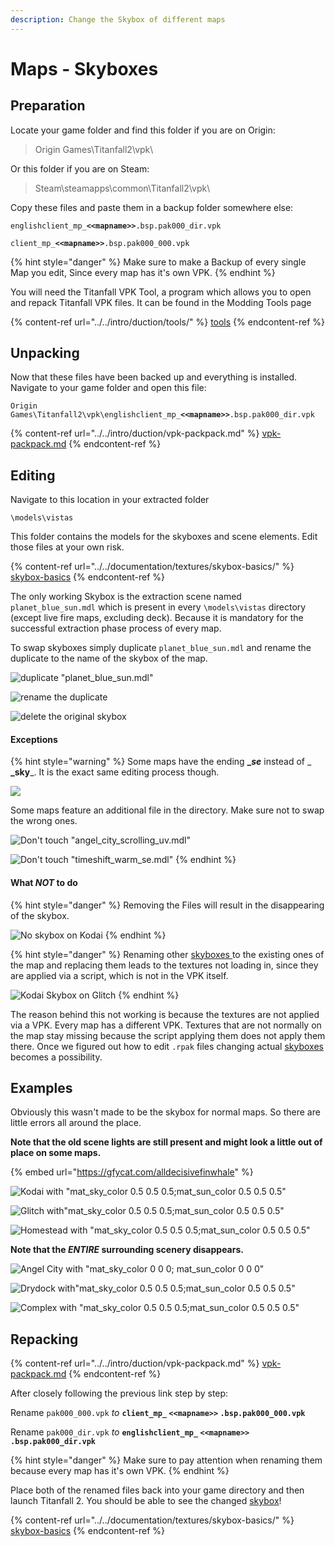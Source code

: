 ```yaml
---
description: Change the Skybox of different maps
---
```


# Maps - Skyboxes

## Preparation

Locate your game folder and find this folder if you are on Origin:

> Origin Games\Titanfall2\vpk\\

Or this folder if you are on Steam:

> Steam\steamapps\common\Titanfall2\vpk\\

Copy these files and paste them in a backup folder somewhere else:

`englishclient_mp_`**`<<mapname>>`**`.bsp.pak000_dir.vpk`

`client_mp_`**`<<mapname>>`**`.bsp.pak000_000.vpk`

{% hint style="danger" %}
Make sure to make a Backup of every single Map you edit, Since every map has it's own VPK.
{% endhint %}

You will need the Titanfall VPK Tool, a program which allows you to open and repack Titanfall VPK files. It can be found in the Modding Tools page

{% content-ref url="../../intro/duction/tools/" %}
[tools](../../intro/duction/tools/)
{% endcontent-ref %}

## Unpacking

Now that these files have been backed up and everything is installed. Navigate to your game folder and open this file:

`Origin Games\Titanfall2\vpk\englishclient_mp_`**`<<mapname>>`**`.bsp.pak000_dir.vpk`

{% content-ref url="../../intro/duction/vpk-packpack.md" %}
[vpk-packpack.md](../../intro/duction/vpk-packpack.md)
{% endcontent-ref %}

## Editing

Navigate to this location in your extracted folder

`\models\vistas`

This folder contains the models for the skyboxes and scene elements. Edit those files at your own risk.

{% content-ref url="../../documentation/textures/skybox-basics/" %}
[skybox-basics](../../documentation/textures/skybox-basics/)
{% endcontent-ref %}

The only working Skybox is the extraction scene named `planet_blue_sun.mdl` which is present in every `\models\vistas` directory (except live fire maps, excluding deck). Because it is mandatory for the successful extraction phase process of every map. &#x20;

To swap skyboxes simply duplicate `planet_blue_sun.mdl` and rename the duplicate to the name of the skybox of the map.&#x20;

![duplicate "planet\_blue\_sun.mdl"](../../.gitbook/assets/step-1.PNG)

![rename the duplicate](../../.gitbook/assets/step-2.PNG)

![delete the original skybox](../../.gitbook/assets/step-3.PNG)

#### Exceptions

{% hint style="warning" %}
Some maps have the ending **\_**_**se**_ instead of _ **\_sky**_. It is the exact same editing process though.

![](../../.gitbook/assets/exception.PNG)

Some maps feature an additional file in the directory.  Make sure not to swap the wrong ones.

![Don't touch "angel\_city\_scrolling\_uv.mdl"  ](../../.gitbook/assets/exception-1.PNG)

![Don't touch "timeshift\_warm\_se.mdl"](../../.gitbook/assets/exception-2.PNG)
{% endhint %}

#### What _**NOT**_ to do

{% hint style="danger" %}
Removing the Files will result in the disappearing of the skybox.

![No skybox on Kodai](../../.gitbook/assets/desktop-screenshot-2020.03.01-17.23.57.22.png)
{% endhint %}

{% hint style="danger" %}
Renaming other [skyboxes ](../../documentation/textures/skybox-basics/)to the existing ones of the map and replacing them leads to the textures not loading in, since they are applied via a script, which is not in the VPK itself.&#x20;

![Kodai Skybox on Glitch](../../.gitbook/assets/desktop-screenshot-2020.03.01-17.07.41.44.png)
{% endhint %}

The reason behind this not working is because the textures are not applied via a VPK. Every map has a different VPK. Textures that are not normally on the map stay missing because the script applying them does not apply them there. Once we figured out how to edit `.rpak` files changing actual [skyboxes ](../../documentation/textures/skybox-basics/)becomes a possibility.&#x20;

## Examples

Obviously this wasn't made to be the skybox for normal maps. So there are little errors all around the place.

**Note that the old scene lights are still present and might look a little out of place on some maps.**

{% embed url="https://gfycat.com/alldecisivefinwhale" %}

![Kodai with "mat\_sky\_color 0.5 0.5 0.5;mat\_sun\_color 0.5 0.5 0.5"](../../.gitbook/assets/desktop-screenshot-2020.03.05-17.44.46.45.png)

![Glitch with"mat\_sky\_color 0.5 0.5 0.5;mat\_sun\_color 0.5 0.5 0.5"](../../.gitbook/assets/desktop-screenshot-2020.03.05-17.46.24.61.png)

![Homestead with "mat\_sky\_color 0.5 0.5 0.5;mat\_sun\_color 0.5 0.5 0.5"](../../.gitbook/assets/desktop-screenshot-2020.03.05-17.18.16.92.png)

**Note that the **_**ENTIRE**_** surrounding scenery disappears.**

![Angel City with "mat\_sky\_color 0 0 0; mat\_sun\_color 0 0 0" ](../../.gitbook/assets/desktop-screenshot-2020.03.04-18.47.58.92.png)

![Drydock with"mat\_sky\_color 0.5 0.5 0.5;mat\_sun\_color 0.5 0.5 0.5"](../../.gitbook/assets/desktop-screenshot-2020.03.05-17.27.28.28.png)

![Complex with "mat\_sky\_color 0.5 0.5 0.5;mat\_sun\_color 0.5 0.5 0.5"](../../.gitbook/assets/desktop-screenshot-2020.03.05-17.20.31.33.png)

## Repacking

{% content-ref url="../../intro/duction/vpk-packpack.md" %}
[vpk-packpack.md](../../intro/duction/vpk-packpack.md)
{% endcontent-ref %}

After closely following the previous link step by step:

Rename `pak000_000.vpk` _to_ **`client_mp_`  `<<mapname>>`  `.bsp.pak000_000.vpk`**

Rename `pak000_dir.vpk` _to_ **`englishclient_mp_`  `<<mapname>>`** **`.bsp.pak000_dir.vpk`**

{% hint style="danger" %}
Make sure to pay attention when renaming them because every map has it's own VPK.
{% endhint %}

Place both of the renamed files back into your game directory and then launch Titanfall 2. You should be able to see the changed [skybox](../../documentation/textures/skybox-basics/)!

{% content-ref url="../../documentation/textures/skybox-basics/" %}
[skybox-basics](../../documentation/textures/skybox-basics/)
{% endcontent-ref %}
